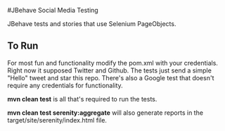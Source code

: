 #JBehave Social Media Testing

JBehave tests and stories that use Selenium PageObjects. 

## To Run
For most fun and functionality modify the pom.xml with your credentials. Right now it supposed Twitter and Github.
The tests just send a simple "Hello" tweet and star this repo. There's also a Google test that doesn't require
any credentials for functionality. 

__mvn clean test__  is all that's required to run the tests.  
 
__mvn clean test serenity:aggregate__ will also generate reports in the target/site/serenity/index.html file.   

